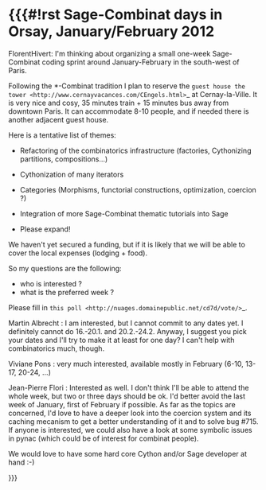 {{{#!rst
Sage-Combinat days in Orsay, January/February 2012
==================================================

FlorentHivert: I'm thinking about organizing a small one-week Sage-Combinat coding
sprint around January-February in the south-west of Paris. 

Following the \*-Combinat tradition I plan to reserve the `guest house the tower <http://www.cernayvacances.com/CEngels.html>`_  at Cernay-la-Ville.
It is very nice and cosy, 35 minutes train + 15 minutes bus away from
downtown Paris. It can accommodate 8-10 people, and if needed there is
another adjacent guest house.

Here is a tentative list of themes:

 * Refactoring of the combinatorics infrastructure (factories, Cythonizing partitions, compositions...)

 * Cythonization of many iterators

 * Categories (Morphisms, functorial constructions, optimization, coercion ?)

 * Integration of more Sage-Combinat thematic tutorials into Sage

 * Please expand!

We haven't yet secured a funding, but if it is likely that we will be
able to cover the local expenses (lodging + food).

So my questions are the following:

 *  who is interested ?
 *  what is the preferred week ?

Please fill in `this poll <http://nuages.domainepublic.net/cd7d/vote/>`_.

Martin Albrecht : I am interested, but I cannot commit to any dates yet. I definitely cannot do 16.-20.1. and 20.2.-24.2. Anyway, I suggest you pick your dates and I'll try to make it at least for one day? I can't help with combinatorics much, though.

Viviane Pons : very much interested, available mostly in February (6-10, 13-17, 20-24, ...)

Jean-Pierre Flori : Interested as well. I don't think I'll be able to attend the whole week, but two or three days should be ok. I'd better avoid the last week of January, first of February if possible. As far as the topics are concerned, I'd love to have a deeper look into the coercion system and its caching mecanism to get a better understanding of it and to solve bug #715. If anyone is interested, we could also have a look at some symbolic issues in pynac (which could be of interest for combinat people).

We would love to have some hard core Cython and/or Sage developer at
hand :-)

}}}
